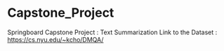 # Capstone_Project
Springboard Capstone Project : Text Summarization
Link to the Dataset : https://cs.nyu.edu/~kcho/DMQA/


